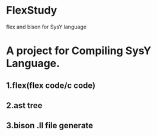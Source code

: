 # FlexStudy
flex and bison for SysY language
# A project for Compiling SysY Language.
## 1.flex(flex code/c code)
## 2.ast tree
## 3.bison .ll file generate
